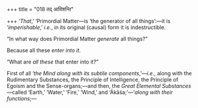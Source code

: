 +++
title = "018 तद् आविशन्ति"

+++
‘*That*,’ ‘Primordial Matter—is ‘the generator of all things’:—it is
‘*imperishable*,’ *i.e*., in its original (causal) form it is
indestructible.

“In what way does Primordial Matter *generate* all things?”

Because all these *enter into it*.

“What are *all these* that enter into it?”

First of all ‘*the Mind along with its subtile components*,’—*i.e*.,
along with the Rudimentary Substances, the Principle of Intelligence,
the Principle of Egoism and the Sense-organs;—and then, the *Great
Elemental Substances*—called ‘Earth,’ ‘Water,’ ‘Fire,’ ‘Wind,’ and
‘Ākāśa;’—‘*along with their functions*;—
